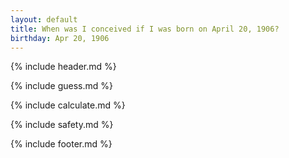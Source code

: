 ```yaml
---
layout: default
title: When was I conceived if I was born on April 20, 1906?
birthday: Apr 20, 1906
---
```


{% include header.md %}

{% include guess.md %}

{% include calculate.md %}

{% include safety.md %}

{% include footer.md %}



